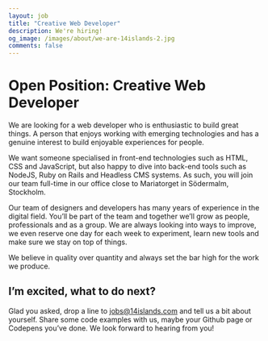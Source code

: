 ```yaml
---
layout: job
title: "Creative Web Developer"
description: We're hiring!
og_image: /images/about/we-are-14islands-2.jpg
comments: false
---
```


# Open Position: Creative Web Developer

We are looking for a web developer who is enthusiastic to build great things. A person that enjoys working with emerging technologies and has a genuine interest to build enjoyable experiences for people.

We want someone specialised in front-end technologies such as HTML, CSS and JavaScript, but also happy to dive into back-end tools such as NodeJS, Ruby on Rails and Headless CMS systems. As such, you will join our team full-time in our office close to Mariatorget in Södermalm, Stockholm.

Our team of designers and developers has many years of experience in the digital field. You’ll be part of the team and together we’ll grow as people, professionals and as a group. We are always looking into ways to improve, we even reserve one day for each week to experiment, learn new tools and make sure we stay on top of things.

We believe in quality over quantity and always set the bar high for the work we produce.

## I’m excited, what to do next?

Glad you asked, drop a line to [jobs@14islands.com](mailto:jobs@14islands.com) and tell us a bit about yourself. Share some code examples with us, maybe your Github page or Codepens you’ve done. We look forward to hearing from you!
